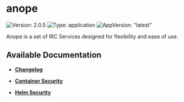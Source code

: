 # anope

![Version: 2.0.5](https://img.shields.io/badge/Version-2.0.5-informational?style=flat-square) ![Type: application](https://img.shields.io/badge/Type-application-informational?style=flat-square) ![AppVersion: "latest"](https://img.shields.io/badge/AppVersion-"latest"-informational?style=flat-square)

Anope is a set of IRC Services designed for flexibility and ease of use.

## Available Documentation

- [**Changelog**](CHANGELOG)

- [**Container Security**](container-security)

- [**Helm Security**](helm-security)

